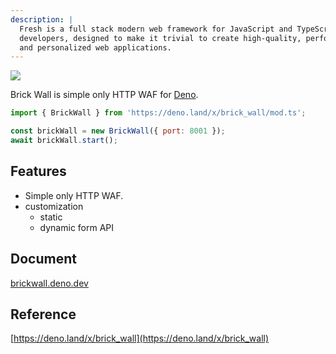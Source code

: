 ```yaml
---
description: |
  Fresh is a full stack modern web framework for JavaScript and TypeScript
  developers, designed to make it trivial to create high-quality, performant,
  and personalized web applications.
---
```


[![](/brick_wall_logo.png)](https://brickwall.deno.dev)

Brick Wall is simple only HTTP WAF for [Deno](https://deno.com/runtime). 

```js
import { BrickWall } from 'https://deno.land/x/brick_wall/mod.ts';

const brickWall = new BrickWall({ port: 8001 });
await brickWall.start();
```

## Features

- Simple only HTTP WAF.
- customization
  - static
  - dynamic form API

## Document

[brickwall.deno.dev](https://brickwall.deno.dev)

## Reference

[https://deno.land/x/brick_wall](https://deno.land/x/brick_wall)
